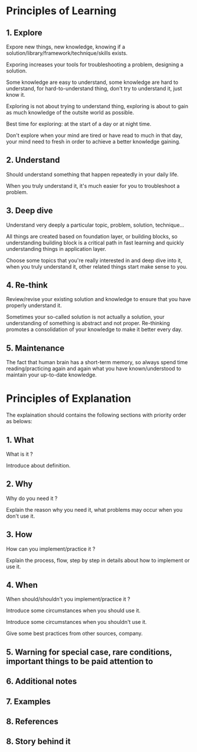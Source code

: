 # Principles of Learning 

## 1. Explore

Expore new things, new knowledge, knowing if a solution/library/framework/technique/skills exists.

Exporing increases your tools for troubleshooting a problem, designing a solution.

Some knowledge are easy to understand, some knowledge are hard to understand, for hard-to-understand thing, don't try to understand it, just know it. 

Exploring is not about trying to understand thing, exploring is about to gain as much knowledge of the outsite world as possible.

Best time for exploring: at the start of a day or at night time. 

Don't explore when your mind are tired or have read to much in that day, your mind need to fresh in order to achieve a better knowledge gaining.

## 2. Understand

Should understand something that happen repeatedly  in your daily life.

When you truly understand it, it's much easier for you to troubleshoot a problem.

## 3. Deep dive

Understand very deeply a particular topic, problem, solution, technique...

All things are created based on foundation layer, or building blocks, so understanding building block is a critical path in fast learning and quickly understanding things in application layer.

Choose some topics that you're really interested in and deep dive into it, when you truly understand it, other related things start make sense to you.

## 4. Re-think

Review/revise your existing solution and knowledge to ensure that you have properly understand it.

Sometimes your so-called solution is not actually a solution, your understanding of something is abstract and not proper. Re-thinking promotes a consolidation of your knowledge to make it better every day.

## 5. Maintenance

The fact that human brain has a short-term memory, so always spend time reading/practicing again and again what you have known/understood to maintain your up-to-date knowledge.

# Principles of Explanation 

The explaination should contains the following sections with priority order as belows:

## 1. What

What is it ?

Introduce about definition.

## 2. Why

Why do you need it ?

Explain the reason why you need it, what problems may occur when you don't use it.

## 3. How

How can you implement/practice it ?

Explain the process, flow, step by step in details about how to implement or use it.

## 4. When

When should/shouldn't you implement/practice it ?

Introduce some circumstances when you should use it.

Introduce some circumstances when you shouldn't use it.

Give some best practices from other sources, company.

## 5. Warning for special case, rare conditions, important things to be paid attention to 

## 6. Additional notes

## 7. Examples

## 8. References

## 8. Story behind it
